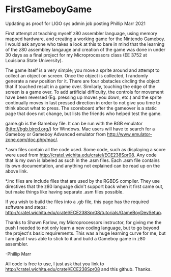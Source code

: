 FirstGameboyGame
================
Updating as proof for LIGO sys admin job posting Phillip Marr 2021

First attempt at teaching myself z80 assembler language, using memory mapped hardware, and creating a working game for the Nintendo Gameboy. I would ask anyone who takes a look at this to bare in mind that the learning of the z80 assembley langauge and creation of the game was done in under 30 days as a final project for my Microprocessors class (EE 3752 at Louisiana State University). 

The game itself is a very simple; you move a sprite around and attempt to collect an object on screen. Once the object is collected, I randomly generate a new position for it. There are four obstacles circling the object that if touched result in a game over. Similarly, touching the edge of the screen is a game over. To add artificial difficulty, the controls for movement have been reversed (Eg. pressing up moves you down, etc.) and the sprite continually moves in last pressed direction in order to not give you time to think about what to press.
The scoreboard after the gameover is a static page that does not change, but lists the friends who helped test the game.

game.gb is the Gameboy file. It can be run with the BGB emulator (http://bgb.bircd.org/) for Windows. Mac users will have to search for a Gameboy or Gameboy Advanced emulator from http://www.emulator-zone.com/doc.php/mac/.

*.asm files contain all the code used. Some code, such as displaying a score were used from http://cratel.wichita.edu/cratel/ECE238Spr08. Any code that is my own is labeled as such in the .asm files.
Each .asm file contains its own documentation, and anything not explained can be read up on the above link.

*.inc files are include files that are used by the RGBDS compiler. They use directives that the z80 language didn't support back when it first came out, but make things like having separate .asm files possible.

If you wish to build the files into a .gb file, this page has the required software and steps: http://cratel.wichita.edu/cratel/ECE238Spr08/tutorials/GameBoyDevSetup.

Thanks to Shawn Farlow, my Microprocessors instructor, for giving me the push I needed to not only learn a new coding language, but to go beyond the project's basic requirements. This was a huge learning curve for me, but I am glad I was able to stick to it and build a Gameboy game in z80 assembler.

-Phillip Marr

All code is free to use, I just ask that you link to http://cratel.wichita.edu/cratel/ECE238Spr08 and this github. Thanks.

